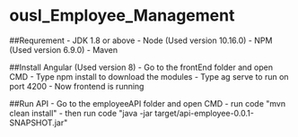 # ousl_Employee_Management

##Requrement
	-	JDK 1.8 or above
	-	Node (Used version 10.16.0)
	-	NPM (Used version 6.9.0)
	-	Maven
	
##Install Angular (Used version 8)
	-	Go to the frontEnd folder and open CMD
	-	Type npm install to download the modules
	-	Type ag serve to run on port 4200
	- 	Now frontend is running

##Run API
	-	Go to the employeeAPI folder and open CMD
	-	run code "mvn clean install"
	-	then run code "java -jar target/api-employee-0.0.1-SNAPSHOT.jar"